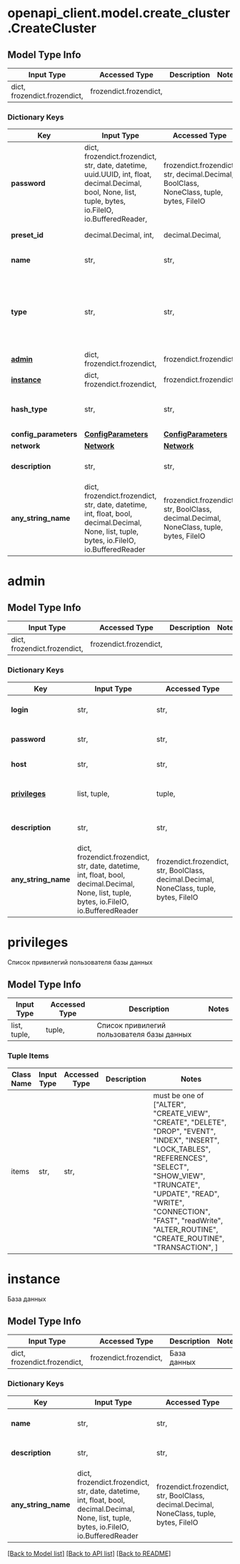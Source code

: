 # openapi_client.model.create_cluster.CreateCluster

## Model Type Info
Input Type | Accessed Type | Description | Notes
------------ | ------------- | ------------- | -------------
dict, frozendict.frozendict,  | frozendict.frozendict,  |  | 

### Dictionary Keys
Key | Input Type | Accessed Type | Description | Notes
------------ | ------------- | ------------- | ------------- | -------------
**password** | dict, frozendict.frozendict, str, date, datetime, uuid.UUID, int, float, decimal.Decimal, bool, None, list, tuple, bytes, io.FileIO, io.BufferedReader,  | frozendict.frozendict, str, decimal.Decimal, BoolClass, NoneClass, tuple, bytes, FileIO |  | 
**preset_id** | decimal.Decimal, int,  | decimal.Decimal,  | Идентификатор тарифа. | 
**name** | str,  | str,  | Название кластера базы данных. | 
**type** | str,  | str,  | Тип базы данных. | must be one of ["mysql", "mysql5", "postgres", "redis", "mongodb", ] 
**[admin](#admin)** | dict, frozendict.frozendict,  | frozendict.frozendict,  |  | [optional] 
**[instance](#instance)** | dict, frozendict.frozendict,  | frozendict.frozendict,  | База данных | [optional] 
**hash_type** | str,  | str,  | Тип хеширования базы данных (mysql5 | mysql | postgres). | [optional] must be one of ["caching_sha2", "mysql_native", ] 
**config_parameters** | [**ConfigParameters**](ConfigParameters.md) | [**ConfigParameters**](ConfigParameters.md) |  | [optional] 
**network** | [**Network**](Network.md) | [**Network**](Network.md) |  | [optional] 
**description** | str,  | str,  | Описание кластера базы данных | [optional] 
**any_string_name** | dict, frozendict.frozendict, str, date, datetime, int, float, bool, decimal.Decimal, None, list, tuple, bytes, io.FileIO, io.BufferedReader | frozendict.frozendict, str, BoolClass, decimal.Decimal, NoneClass, tuple, bytes, FileIO | any string name can be used but the value must be the correct type | [optional]

# admin

## Model Type Info
Input Type | Accessed Type | Description | Notes
------------ | ------------- | ------------- | -------------
dict, frozendict.frozendict,  | frozendict.frozendict,  |  | 

### Dictionary Keys
Key | Input Type | Accessed Type | Description | Notes
------------ | ------------- | ------------- | ------------- | -------------
**login** | str,  | str,  | Имя пользователя базы данных | [optional] 
**password** | str,  | str,  | Пароль пользователя базы данных | [optional] 
**host** | str,  | str,  | Хост пользователя | [optional] 
**[privileges](#privileges)** | list, tuple,  | tuple,  | Список привилегий пользователя базы данных | [optional] 
**description** | str,  | str,  | Описание пользователя базы данных | [optional] 
**any_string_name** | dict, frozendict.frozendict, str, date, datetime, int, float, bool, decimal.Decimal, None, list, tuple, bytes, io.FileIO, io.BufferedReader | frozendict.frozendict, str, BoolClass, decimal.Decimal, NoneClass, tuple, bytes, FileIO | any string name can be used but the value must be the correct type | [optional]

# privileges

Список привилегий пользователя базы данных

## Model Type Info
Input Type | Accessed Type | Description | Notes
------------ | ------------- | ------------- | -------------
list, tuple,  | tuple,  | Список привилегий пользователя базы данных | 

### Tuple Items
Class Name | Input Type | Accessed Type | Description | Notes
------------- | ------------- | ------------- | ------------- | -------------
items | str,  | str,  |  | must be one of ["ALTER", "CREATE_VIEW", "CREATE", "DELETE", "DROP", "EVENT", "INDEX", "INSERT", "LOCK_TABLES", "REFERENCES", "SELECT", "SHOW_VIEW", "TRUNCATE", "UPDATE", "READ", "WRITE", "CONNECTION", "FAST", "readWrite", "ALTER_ROUTINE", "CREATE_ROUTINE", "TRANSACTION", ] 

# instance

База данных

## Model Type Info
Input Type | Accessed Type | Description | Notes
------------ | ------------- | ------------- | -------------
dict, frozendict.frozendict,  | frozendict.frozendict,  | База данных | 

### Dictionary Keys
Key | Input Type | Accessed Type | Description | Notes
------------ | ------------- | ------------- | ------------- | -------------
**name** | str,  | str,  | Название базы данных | [optional] 
**description** | str,  | str,  | Описание базы данных | [optional] 
**any_string_name** | dict, frozendict.frozendict, str, date, datetime, int, float, bool, decimal.Decimal, None, list, tuple, bytes, io.FileIO, io.BufferedReader | frozendict.frozendict, str, BoolClass, decimal.Decimal, NoneClass, tuple, bytes, FileIO | any string name can be used but the value must be the correct type | [optional]

[[Back to Model list]](../../README.md#documentation-for-models) [[Back to API list]](../../README.md#documentation-for-api-endpoints) [[Back to README]](../../README.md)

